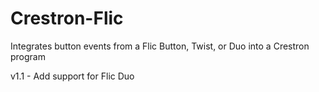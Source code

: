 # Crestron-Flic

Integrates button events from a Flic Button, Twist, or Duo into a Crestron program

v1.1 - Add support for Flic Duo
